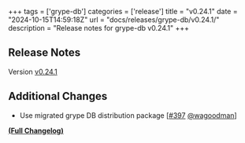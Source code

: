 +++
tags = ['grype-db']
categories = ['release']
title = "v0.24.1"
date = "2024-10-15T14:59:18Z"
url = "docs/releases/grype-db/v0.24.1/"
description = "Release notes for grype-db v0.24.1"
+++

## Release Notes

Version [v0.24.1](https://github.com/anchore/grype-db/releases/tag/v0.24.1)

## Additional Changes

- Use migrated grype DB distribution package [[#397](https://github.com/anchore/grype-db/pull/397) [@wagoodman](https://github.com/wagoodman)]

**[(Full Changelog)](https://github.com/anchore/grype-db/compare/v0.24.0...v0.24.1)**
